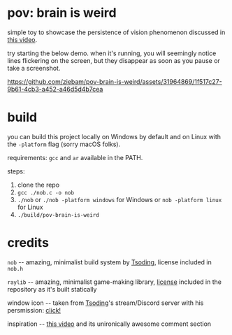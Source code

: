 # pov: brain is weird

simple toy to showcase the persistence of vision phenomenon discussed in [this video](https://www.youtube.com/watch?v=TdTMeNXCnTs).

try starting the below demo. when it's running, you will seemingly notice lines flickering on the screen, but they disappear as soon as you pause or take a screenshot.

https://github.com/ziebam/pov-brain-is-weird/assets/31964869/1f517c27-9b61-4cb3-a452-a46d5d4b7cea

# build

you can build this project locally on Windows by default and on Linux with the `-platform` flag (sorry macOS folks).

requirements: `gcc` and `ar` available in the PATH.

steps:

1. clone the repo
2. `gcc ./nob.c -o nob`
3. `./nob` or `./nob -platform windows` for Windows or `nob -platform linux` for Linux
4. `./build/pov-brain-is-weird`

# credits

`nob` -- amazing, minimalist build system by [Tsoding](https://github.com/tsoding), license included in `nob.h`

`raylib` -- amazing, minimalist game-making library, [license](./raylib/raylib-5.0/LICENSE) included in the repository as it's built statically

window icon -- taken from [Tsoding](https://github.com/tsoding)'s stream/Discord server with his persmission: [click!](https://twitchemotes.com/channels/110240192)

inspiration -- [this video](https://www.youtube.com/watch?v=TdTMeNXCnTs) and its unironically awesome comment section
